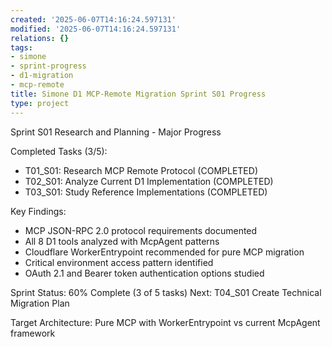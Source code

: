 ```yaml
---
created: '2025-06-07T14:16:24.597131'
modified: '2025-06-07T14:16:24.597131'
relations: {}
tags:
- simone
- sprint-progress
- d1-migration
- mcp-remote
title: Simone D1 MCP-Remote Migration Sprint S01 Progress
type: project
---
```


Sprint S01 Research and Planning - Major Progress

Completed Tasks (3/5):
- T01_S01: Research MCP Remote Protocol (COMPLETED)
- T02_S01: Analyze Current D1 Implementation (COMPLETED)  
- T03_S01: Study Reference Implementations (COMPLETED)

Key Findings:
- MCP JSON-RPC 2.0 protocol requirements documented
- All 8 D1 tools analyzed with McpAgent patterns
- Cloudflare WorkerEntrypoint recommended for pure MCP migration
- Critical environment access pattern identified
- OAuth 2.1 and Bearer token authentication options studied

Sprint Status: 60% Complete (3 of 5 tasks)
Next: T04_S01 Create Technical Migration Plan

Target Architecture: Pure MCP with WorkerEntrypoint vs current McpAgent framework

